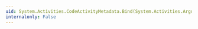 ```yaml
---
uid: System.Activities.CodeActivityMetadata.Bind(System.Activities.Argument,System.Activities.RuntimeArgument)
internalonly: False
---
```


